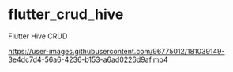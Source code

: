 # flutter_crud_hive

Flutter Hive CRUD


https://user-images.githubusercontent.com/96775012/181039149-3e4dc7d4-56a6-4236-b153-a6ad0226d9af.mp4
